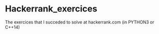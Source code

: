 # Hackerrank_exercices
The exercices that I succeded to solve at hackerrank.com (in PYTHON3 or C++14)
